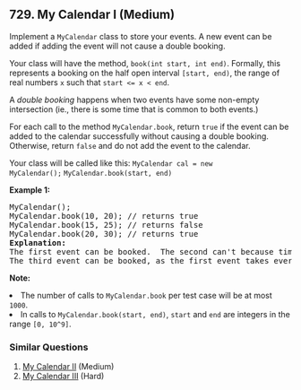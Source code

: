 <!--|This file generated by command(leetcode description); DO NOT EDIT.    |-->
<!--+----------------------------------------------------------------------+-->
<!--|@author    Openset <openset.wang@gmail.com>                           |-->
<!--|@link      https://github.com/openset                                 |-->
<!--|@home      https://github.com/openset/leetcode                        |-->
<!--+----------------------------------------------------------------------+-->

## 729. My Calendar I (Medium)

<p>
Implement a <code>MyCalendar</code> class to store your events. A new event can be added if adding the event will not cause a double booking.
</p><p>
Your class will have the method, <code>book(int start, int end)</code>.  Formally, this represents a booking on the half open interval <code>[start, end)</code>, the range of real numbers <code>x</code> such that <code>start <= x < end</code>.
</p><p>
A <i>double booking</i> happens when two events have some non-empty intersection (ie., there is some time that is common to both events.)
</p><p>
For each call to the method <code>MyCalendar.book</code>, return <code>true</code> if the event can be added to the calendar successfully without causing a double booking.  Otherwise, return <code>false</code> and do not add the event to the calendar.
</p>

Your class will be called like this:
<code>MyCalendar cal = new MyCalendar();</code>
<code>MyCalendar.book(start, end)</code>

<p><b>Example 1:</b><br />
<pre>
MyCalendar();
MyCalendar.book(10, 20); // returns true
MyCalendar.book(15, 25); // returns false
MyCalendar.book(20, 30); // returns true
<b>Explanation:</b> 
The first event can be booked.  The second can't because time 15 is already booked by another event.
The third event can be booked, as the first event takes every time less than 20, but not including 20.
</pre>
</p>

<p><b>Note:</b>
<li>The number of calls to <code>MyCalendar.book</code> per test case will be at most <code>1000</code>.</li>
<li>In calls to <code>MyCalendar.book(start, end)</code>, <code>start</code> and <code>end</code> are integers in the range <code>[0, 10^9]</code>.</li>
</p>

### Similar Questions
  1. [My Calendar II](https://github.com/openset/leetcode/tree/master/solution/my-calendar-ii) (Medium)
  1. [My Calendar III](https://github.com/openset/leetcode/tree/master/solution/my-calendar-iii) (Hard)
